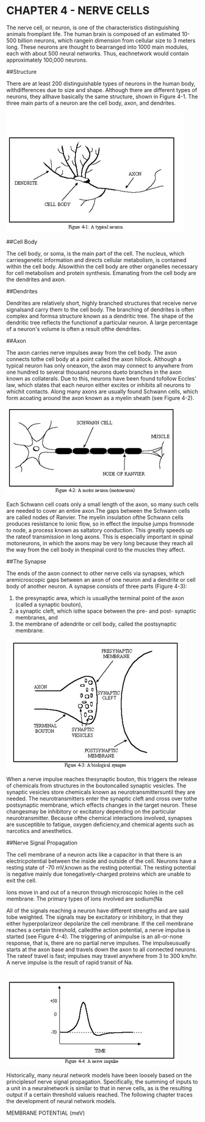 # CHAPTER 4 - NERVE CELLS

The nerve cell, or neuron, is one of the characteristics distinguishing animals fromplant life.  The human brain is composed of an estimated 10-500 billion neurons, which rangein dimension from cellular size to 3 meters long.    These neurons are thought to bearranged into 1000 main modules, each with about 500 neural networks.  Thus, eachnetwork would contain approximately 100,000 neurons.

##Structure

There are at least 200 distinguishable types of neurons in the human body, withdifferences due to size and shape.  Although there are different types of neurons, they allhave basically the same structure, shown in Figure 4-1.  The three main parts of a neuron are the cell body, axon, and dendrites.

![Figure 4-1](../img/ch04_1.jpg "Figure 4-1")

##Cell Body

The cell body, or soma, is the main part of the cell.  The nucleus, which carriesgenetic information and directs cellular metabolism, is contained within the cell body.  Alsowithin the cell body are other organelles necessary for cell metabolism and protein synthesis. Emanating from the cell body are the dendrites and axon.

##Dendrites

Dendrites are relatively short, highly branched structures that receive nerve signalsand carry them to the cell body.  The branching of dendrites is often complex and formsa structure known as a dendritic tree.  The shape of the dendritic tree reflects the functionof a particular neuron.  A large percentage of a neuron's volume is often a result ofthe dendrites.

##Axon

The axon carries nerve impulses away from the cell body.  The axon connects tothe cell body at a point called the axon hillock.  Although a typical neuron has only oneaxon, the axon may connect to anywhere from one hundred to several thousand neurons dueto branches in the axon known as collaterals.  Due to this, neurons have been found tofollow Eccles' law, which states that each neuron either excites or inhibits all neurons to whichit contacts.  Along many axons are usually found Schwann cells, which form acoating around the axon known as a myelin sheath (see Figure 4-2).  

![Figure 4-2](../img/ch04_2.jpg "Figure 4-2")

Each Schwann cell coats only a small length of the axon, so many such cells are needed to cover an entire axon.The gaps between the Schwann cells are called nodes of Ranvier.  The myelin insulation ofthe Schwann cells produces resistance to ionic flow, so in effect the impulse jumps fromnode to node, a process known as saltatory conduction.  This greatly speeds up the rateof transmission in long axons.  This is especially important in spinal motoneurons, in which the axons may be very long because they reach all the way from the cell body in thespinal cord to the muscles they affect.

##The Synapse

The ends of the axon connect to other nerve cells via synapses, which aremicroscopic gaps between an axon of one neuron and a dendrite or cell body of another neuron. A synapse consists of three parts (Figure 4-3): 

1. the presynaptic area, which is usuallythe terminal point of the axon (called a synaptic bouton), 
2. a synaptic cleft, which isthe space between the pre- and post- synaptic membranes, and 
3. the membrane of adendrite or cell body, called the postsynaptic membrane.  

![Figure 4-3](../img/ch04_3.jpg "Figure 4-3")

When a nerve impulse reaches thesynaptic bouton, this triggers the release of chemicals from structures in the boutoncalled synaptic vesicles.  The synaptic vesicles store chemicals known as neurotransmittersuntil they are needed.  The neurotransmitters enter the synaptic cleft and cross over tothe postsynaptic membrane, which effects changes in the target neuron.  These changesmay be inhibitory or excitatory depending on the particular neurotransmitter.  Because ofthe chemical interactions involved, synapses are susceptible to fatigue, oxygen deficiency,and chemical agents such as narcotics and anesthetics.

##Nerve Signal Propagation

The cell membrane of a neuron acts like a capacitor in that there is an electricpotential between the inside and outside of the cell.  Neurons have a resting state of -70 mV,known as the resting potential.  The resting potential is negative mainly due tonegatively-charged proteins which are unable to exit the cell.

Ions move in and out of a neuron through microscopic holes in the cell membrane. The primary types of ions involved are sodium(Na

All of the signals reaching a neuron have different strengths and are said tobe weighted.  The signals may be excitatory or inhibitory, in that they either hyperpolarizeor depolarize the cell membrane.  If the cell membrane reaches a certain threshold, calledthe action potential, a nerve impulse is started (see Figure 4-4).  The triggering of animpulse is an all-or-none response, that is, there are no partial nerve impulses.  The impulseusually starts at the axon base and travels down the axon to all connected neurons.  The rateof travel is fast; impulses may travel anywhere from 3 to 300 km/hr.  A nerve impulse is the result of rapid transit of Na.

![Figure 4-4](../img/ch04_4.jpg "Figure 4-4")

Historically, many neural network models have been loosely based on the principlesof nerve signal propagation.  Specifically, the summing of inputs to a unit in a neuralnetwork is similar to that in nerve cells, as is the resulting output if a certain threshold valueis reached.  The following chapter traces the development of neural network models.

MEMBRANE POTENTIAL (meV)

